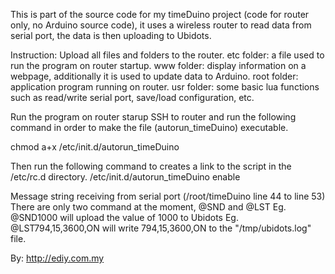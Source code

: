 This is part of the source code for my timeDuino project (code for router only, no Arduino source code), it uses a wireless router to read data from serial port, the data is then uploading to Ubidots.


Instruction: Upload all files and folders to the router.
etc folder: a file used to run the program on router startup.
www folder: display information on a webpage, additionally it is used to update data to Arduino.
root folder: application program running on router.
usr folder: some basic lua functions such as read/write serial port, save/load configuration, etc.



Run the program on router starup
SSH to router and run the following command in order to make the file (autorun_timeDuino) executable.

chmod a+x /etc/init.d/autorun_timeDuino

Then run the following command to creates a link to the script in the /etc/rc.d directory.
/etc/init.d/autorun_timeDuino enable



Message string receiving from serial port (/root/timeDuino line 44 to line 53) 
There are only two command at the moment, @SND and @LST
Eg. @SND1000 will upload the value of 1000 to Ubidots
Eg. @LST794,15,3600,ON will write 794,15,3600,ON to the "/tmp/ubidots.log" file.

By: http://ediy.com.my



